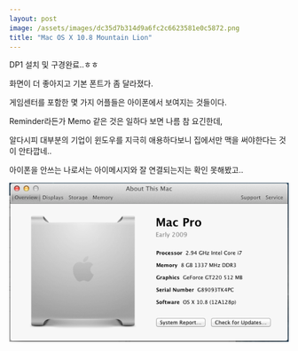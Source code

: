```yaml
---
layout: post
image: /assets/images/dc35d7b314d9a6fc2c6623581e0c5872.png
title: "Mac OS X 10.8 Mountain Lion"
---
```


DP1 설치 및 구경완료..ㅎㅎ

화면이 더 좋아지고 기본 폰트가 좀 달라졌다. 

게임센터를 포함한 몇 가지 어플들은 아이폰에서 보여지는 것들이다.

 Reminder라든가 Memo 같은 것은 일하다 보면 나름 참 요긴한데,

알다시피 대부분의 기업이 윈도우를 지극히 애용하다보니 집에서만 맥을 써야한다는 것이 안타깝네..

아이폰을 안쓰는 나로서는 아이메시지와 잘 연결되는지는 확인 못해봤고..

![image](/assets/images/dc35d7b314d9a6fc2c6623581e0c5872.png)
 

